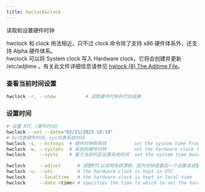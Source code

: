 ```yaml
---
title: hwclock&clock
---
```


读取和设置硬件时钟 

hwclock 和 clock 用法相近，只不过 clock 命令除了支持 x86 硬件体系外，还支持 Alpha 硬件体系。  
hwclock 可以将 System clock 写入 Hardware clock，它将会创建并更新 /etc/adjtime 。有关此文件详细信息请参见 [hwlock (8) The Adjtime File](https://man.archlinux.org/man/hwclock.8#The_Adjtime_File)。
### 查看当前时间设置
```bash
hwclock -r, --show           # 读取硬件时钟并打印结果
```
### 设置时间
```bash
# 设置 RTC (硬件时间)
hwclock --set --date="02/21/2023 10:19"
# hc代表硬件时间，sys代表系统时间
hwclock -s, --hctosys  # 硬件时钟到系统 		  set the system time from the hardware clock
hwclock -w, --systohc  # 系统到硬件时钟 		  set the hardware clock from the current system time      
hwclock     --systz    # 基于当前时区设置系统时间  set the system time based on the current timezone

hwclock     --adjust      # 调整RTC以说明系统漂移，因为时钟是最后一个设置或调整的
hwclock -u, --utc         # the hardware clock is kept in UTC
hwclock     --localtime   # the hardware clock is kept in local time
hwclock     --date <time> # specifies the time to which to set the hardware clock
```



